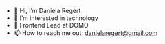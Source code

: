 - 👋 Hi, I’m Daniela Regert
- 👀 I’m interested in technology
- 🌱 Frontend Lead at DOMO
- 📫 How to reach me out: danielaregert@gmail.com
